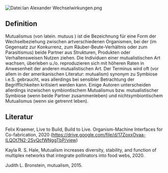 ![Datei:Ian Alexander
Wechselwirkungen.png](Ian_Alexander_Wechselwirkungen.png "Datei:Ian Alexander Wechselwirkungen.png")

## Definition

Mutualismus (von latein. mutuus ) ist die Bezeichnung für eine Form der
Wechselbeziehung zwischen artverschiedenen Organismen, bei der (im
Gegensatz zur Konkurrenz, zum Räuber-Beute-Verhältnis oder zum
Parasitismus) beide Partner aus Strukturen, Produkten oder
Verhaltensweisen Nutzen ziehen. Die Individuen einer mutualistischen Art
wachsen, überleben u./o. reproduzieren sich mit höheren Raten in
Anwesenheit der anderen mutualistischen Art. Der Terminus wird oft (vor
allem in der amerikanischen Literatur: mutualism) synonym zu Symbiose
i.e.S. gebraucht, was allerdings bei sensibler Betrachtung der
Begrifflichkeiten kritisiert werden kann. Einige Autoren unterscheiden
allerdings inzwischen symbiontischem Mutualismus bzw. mutualistischer
Symbiose (wenn beide Partner zusammenleben) und nichtsymbiontischem
Mutualismus (wenn sie getrennt leben).

## Literatur

Felix Kraemer, Live to Build, Build to Live. Organism-Machine Interfaces
for Co-fabrication, 2020
(https://drive.google.com/file/d/17ZoxxOvaa-ILQOt7N2-2SvQcfWNggTbP/view)

Kayla R. S. Hale, Mutualism increases diversity, stability, and function
of multiplex networks that integrate pollinators into food webs, 2020.

Judith L. Bronstein, mutualism, 2015.